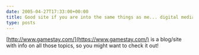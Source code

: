 ```yaml
---
date: 2005-04-27T17:33:00+00:00
title: Good site if you are into the same things as me... digital media, games, gadgetry...
type: posts
---
```

[http://www.gamestay.com/](https://www.gamestay.com/) is a blog/site with info on all those topics, so you might want to check it out!
